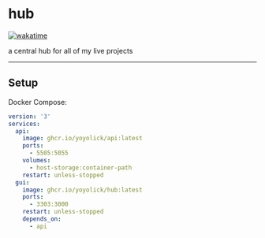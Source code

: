 # hub

[![wakatime](https://wakatime.com/badge/github/Yoyolick/hub.svg)](https://wakatime.com/badge/github/Yoyolick/hub)

a central hub for all of my live projects

---

## Setup

Docker Compose:

```yml
version: '3'
services:
  api:
    image: ghcr.io/yoyolick/api:latest
    ports:
      - 5505:5055
    volumes:
      - host-storage:container-path
    restart: unless-stopped
  gui:
    image: ghcr.io/yoyolick/hub:latest
    ports:
      - 3303:3000
    restart: unless-stopped
    depends_on:
      - api
```